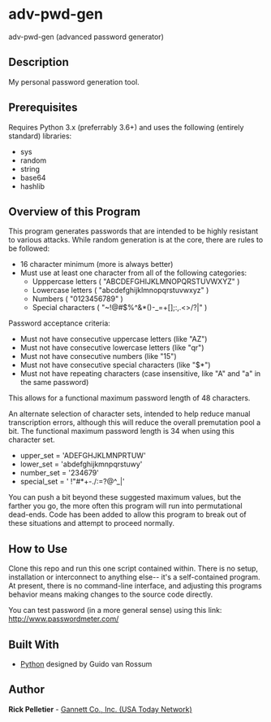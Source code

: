 # adv-pwd-gen
adv-pwd-gen (advanced password generator)

## Description

My personal password generation tool.

## Prerequisites

Requires Python 3.x (preferrably 3.6+) and uses the following (entirely standard) libraries:
* sys
* random
* string
* base64
* hashlib

## Overview of this Program

This program generates passwords that are intended to be highly resistant to various attacks. While random generation is at the core, there are rules to be followed:

- 16 character minimum (more is always better)
- Must use at least one character from all of the following categories:
  - Upppercase letters ( "ABCDEFGHIJKLMNOPQRSTUVWXYZ" )
  - Lowercase letters ( "abcdefghijklmnopqrstuvwxyz" )
  - Numbers ( "0123456789" )
  - Special characters ( "~!@#$%^&*()-_=+[];:,.<>/?\|" )

Password acceptance criteria:
- Must not have consecutive uppercase letters (like "AZ")
- Must not have consecutive lowercase letters (like "qr")
- Must not have consecutive numbers (like "15")
- Must not have consecutive special characters (like "$*")
- Must not have repeating characters (case insensitive, like "A" and "a" in the same password)

This allows for a functional maximum password length of 48 characters.

An alternate selection of character sets, intended to help reduce manual transcription errors, although this will reduce the overall premutation pool a bit. The functional maximum password length is 34 when using this character set.

- upper_set = 'ADEFGHJKLMNPRTUW'
- lower_set = 'abdefghijkmnpqrstuwy'
- number_set = '234679'
- special_set = ' !"#*+-./:=?@^_|'

You can push a bit beyond these suggested maximum values, but the farther you go, the more often this program will run into permutational dead-ends. Code has been added to allow this program to break out of these situations and attempt to proceed normally.

## How to Use

Clone this repo and run this one script contained within. There is no setup, installation or interconnect to anything else-- it's a self-contained program. At present, there is no command-line interface, and adjusting this programs behavior means making changes to the source code directly.

You can test password (in a more general sense) using this link: http://www.passwordmeter.com/

## Built With

* [Python](https://www.python.org) designed by Guido van Rossum

## Author

**Rick Pelletier** - [Gannett Co., Inc. (USA Today Network)](https://www.usatoday.com/)

